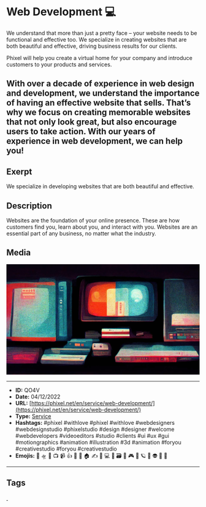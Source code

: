 # Web Development 💻
We understand that more than just a pretty face – your website needs to be functional and effective too. We specialize in creating websites that are both beautiful and effective, driving business results for our clients.

Phixel will help you create a virtual home for your company and introduce customers to your products and services.

With over a decade of experience in web design and development, we understand the importance of having an effective website that sells. That’s why we focus on creating memorable websites that not only look great, but also encourage users to take action. With our years of experience in web development, we can help you!
------------
## Exerpt
We specialize in developing websites that are both beautiful and effective.
## Description
Websites are the foundation of your online presence. These are how customers find you, learn about you, and interact with you. Websites are an essential part of any business, no matter what the industry.
## Media
<img src="media/de3401c7/services-web-development.jpg">

------------
- **ID:** QO4V
- **Date:** 04/12/2022
- **URL:** [https://phixel.net/en/service/web-development/](https://phixel.net/en/service/web-development/)
- **Type:** [Service](#service)
- **Hashtags:** #phixel #withlove #phixel #withlove #webdesigners #webdesignstudio #phixelstudio #design #designer #welcome #webdevelopers #videoeditors #studio #clients #ui #ux #gui #motiongraphics #animation #illustration #3d #animation #foryou #creativestudio #foryou #creativestudio
- **Emojis:** 🎨 🛸 📼 📺 📹 👍 🔗 📝 🏠 ✍️ 👨 💻 👑 🗃 👾 🎮 📲 🪐 🌟 👽 🚀 🌌

------------
## Tags
[ ](# )
